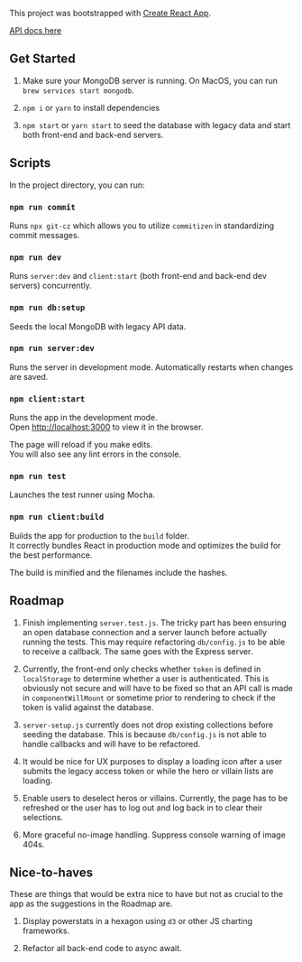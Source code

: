 This project was bootstrapped with [Create React App](https://github.com/facebook/create-react-app).

[API docs here](./API)


## Get Started

1. Make sure your MongoDB server is running. On MacOS, you can run `brew services start mongodb`.

2. `npm i` or `yarn` to install dependencies

3. `npm start` or `yarn start` to seed the database with legacy data and start both front-end and back-end servers.



## Scripts

In the project directory, you can run:

### `npm run commit`

Runs `npx git-cz` which allows you to utilize `commitizen` in standardizing commit messages.

### `npm run dev`

Runs `server:dev` and `client:start` (both front-end and back-end dev servers) concurrently.

### `npm run db:setup`

Seeds the local MongoDB with legacy API data.

### `npm run server:dev`

Runs the server in development mode. Automatically restarts when changes are saved.


### `npm client:start`

Runs the app in the development mode.<br>
Open [http://localhost:3000](http://localhost:3000) to view it in the browser.

The page will reload if you make edits.<br>
You will also see any lint errors in the console.

### `npm run test`

Launches the test runner using Mocha.

### `npm run client:build`

Builds the app for production to the `build` folder.<br>
It correctly bundles React in production mode and optimizes the build for the best performance.

The build is minified and the filenames include the hashes.<br>


## Roadmap

1. Finish implementing `server.test.js`. The tricky part has been ensuring an open database connection and a server launch before actually running the tests. This may require refactoring `db/config.js` to be able to receive a callback. The same goes with the Express server.

2. Currently, the front-end only checks whether `token` is defined in `localStorage` to determine whether a user is authenticated. This is obviously not secure and will have to be fixed so that an API call is made in `componentWillMount` or sometime prior to rendering to check if the token is valid against the database.

3. `server-setup.js` currently does not drop existing collections before seeding the database. This is because `db/config.js` is not able to handle callbacks and will have to be refactored.

4. It would be nice for UX purposes to display a loading icon after a user submits the legacy access token or while the hero or villain lists are loading.

5. Enable users to deselect heros or villains. Currently, the page has to be refreshed or the user has to log out and log back in to clear their selections.

6. More graceful no-image handling. Suppress console warning of image 404s.


## Nice-to-haves

These are things that would be extra nice to have but not as crucial to the app as the suggestions in the Roadmap are.

1. Display powerstats in a hexagon using `d3` or other JS charting frameworks.

2. Refactor all back-end code to async await.